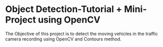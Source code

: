# Object Detection-Tutorial + Mini-Project using OpenCV

The Objective of this project is to detect the moving vehicles in the traffic camera recording using OpenCV and Contours method.
